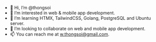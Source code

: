 - 👋 Hi, I’m @thongsoi
- 👀 I’m interested in web & mobile app development.
- 🌱 I’m learning HTMX, TailwindCSS, Golang, PostgreSQL and Ubuntu server.
- 💞️ I’m looking to collaborate on web and mobile app development.
- 📫 You can reach me at w.thongsoi@gmail.com.

<!---
thongsoi/thongsoi is a ✨ special ✨ repository because its `README.md` (this file) appears on your GitHub profile.
You can click the Preview link to take a look at your changes.
--->
